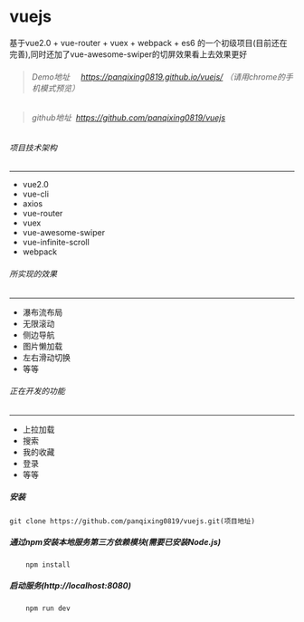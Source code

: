 # vuejs
基于vue2.0 + vue-router + vuex + webpack + es6 的一个初级项目(目前还在完善),同时还加了vue-awesome-swiper的切屏效果看上去效果更好

>###### Demo地址     https://panqixing0819.github.io/vuejs/ （请用chrome的手机模式预览）

>###### github地址  https://github.com/panqixing0819/vuejs

###### 项目技术架构
---
* vue2.0
* vue-cli<br>
* axios
* vue-router
* vuex
* vue-awesome-swiper
* vue-infinite-scroll
* webpack

###### 所实现的效果
---
* 瀑布流布局
* 无限滚动
* 侧边导航
* 图片懒加载
* 左右滑动切换
* 等等

###### 正在开发的功能
---
* 上拉加载
* 搜索
* 我的收藏
* 登录
* 等等

##### 安装
    git clone https://github.com/panqixing0819/vuejs.git(项目地址)

##### 通过npm安装本地服务第三方依赖模块(需要已安装Node.js)
        npm install
##### 启动服务(http://localhost:8080)
        npm run dev
